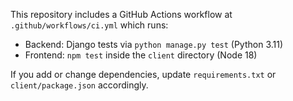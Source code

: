 This repository includes a GitHub Actions workflow at `.github/workflows/ci.yml` which runs:

- Backend: Django tests via `python manage.py test` (Python 3.11)
- Frontend: `npm test` inside the `client` directory (Node 18)

If you add or change dependencies, update `requirements.txt` or `client/package.json` accordingly.
